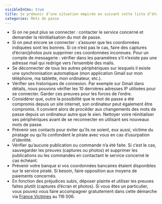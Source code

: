 ```yaml
---
visibleInCms: true
title: Se prémunir d’une situation empirée en suivant cette liste d’étapes
categories: Mots de passe
---
```

<!--StartFragment-->

* Si on ne peut plus se connecter : contacter le service concerné et demander la réinitialisation du mot de passe. 
* Si on peut encore se connecter : s’assurer que les coordonnées indiquées sont les bonnes. Si ce n’est pas le cas, faire des captures d’écran/photos puis supprimer ces coordonnées inconnues. Pour un compte de messagerie : vérifier dans les paramètres s’il n’existe pas une adresse mail qui redirige vers l’ensemble des mails.
* Se déconnecter de tous les autres périphériques sur lesquels il existe une synchronisation automatique (mon application Gmail sur mon téléphone, ma tablette, mon ordinateur, etc.).
* Vérifier ses historiques de connexion. Par exemple sur Gmail dans détails, nous pouvons vérifier les 10 dernières adresses IP utilisées pour se connecter. Garder ces preuves pour les forces de l’ordre.
* Considérer que, outre la possibilité que le mot de passe a été compromis depuis un site internet, son ordinateur peut également être compromis. Il convient alors de procéder aux changements des mots de passe depuis un ordinateur autre que le sien. Nettoyer voire réinitialiser ses périphériques avant de se reconnecter en utilisant ses nouveaux mots de passe.
* Prévenir ses contacts pour éviter qu’ils ne soient, eux aussi, victime du piratage ou qu’ils confondent le pirate avec vous en cas d’usurpation d’identité.
* Vérifier qu’aucune publication ou commande n’a été faite. Si c’est le cas, sauvegarder les preuves (captures ou photos) et supprimer les publications ou les commandes en contactant le service concerné le cas échéant. 
* Prévenir votre banque si vos coordonnées bancaires étaient disponibles sur le service piraté. Si besoin, faire opposition aux moyens de paiements concernés.
* En fonction des préjudices subis, déposer plainte et utiliser les preuves faites plutôt (captures d’écran et photos). Si vous êtes un particulier, vous pouvez vous faire accompagner gratuitement dans cette démarche via [France Victimes](https://www.france-victimes.fr/) au 116 006.

<!--EndFragment-->